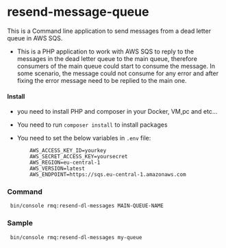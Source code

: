 # resend-message-queue
This is a Command line application to send messages from a dead letter queue in AWS SQS.

* This is a PHP application to work with AWS SQS to reply to the messages in the dead letter queue to the main queue, therefore consumers of the main queue could start to consume the message.
In some scenario, the message could not consume for any error and after fixing the error message need to be replied to the main one.




#### Install
* you need to install PHP and composer in your Docker, VM,pc and etc...
* You need to run ```composer install``` to install packages
* You need to set the below variables in ```.env``` file:
          
          AWS_ACCESS_KEY_ID=yourkey
          AWS_SECRET_ACCESS_KEY=yoursecret
          AWS_REGION=eu-central-1
          AWS_VERSION=latest
          AWS_ENDPOINT=https://sqs.eu-central-1.amazonaws.com
          
### Command
 ``` bin/console rmq:resend-dl-messages MAIN-QUEUE-NAME```
### Sample
 ``` bin/console rmq:resend-dl-messages my-queue```
